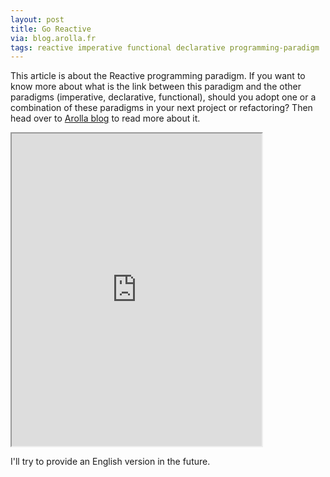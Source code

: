 ```yaml
---
layout: post
title: Go Reactive
via: blog.arolla.fr
tags: reactive imperative functional declarative programming-paradigm
---
```


This article is about the Reactive programming paradigm. If you want to know more about what is the link between this paradigm and the other paradigms (imperative, declarative, functional), should you adopt one or a combination of these paradigms in your next project or refactoring? Then head over to [Arolla blog](https://www.arolla.fr/blog/2019/11/passer-a-vitesse-superieure-grace-a-programmation-reactive/) to read more about it.

<iframe src="https://www.arolla.fr/blog/2019/11/passer-a-vitesse-superieure-grace-a-programmation-reactive/" style="position: relative;
  overflow: hidden;
  width: 400px; height: 500px">
</iframe>

I'll try to provide an English version in the future.